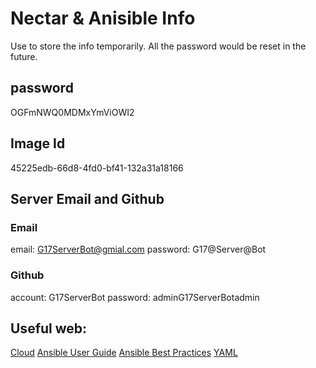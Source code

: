 # Nectar & Anisible Info
Use to store the info temporarily. All the password would be reset in the future.

## password
OGFmNWQ0MDMxYmViOWI2

## Image Id
45225edb-66d8-4fd0-bf41-132a31a18166

## Server Email and Github
### Email 
email: G17ServerBot@gmial.com
password: G17@Server@Bot
### Github
account: G17ServerBot
password: adminG17ServerBotadmin

## Useful web:
[Cloud](https://dashboard.cloud.unimelb.edu.au/project/)
[Ansible User Guide](https://docs.ansible.com/ansible/latest/user_guide/index.html)
[Ansible Best Practices](https://docs.ansible.com/ansible/latest/user_guide/playbooks_best_practices.html)
[YAML](https://docs.ansible.com/ansible/latest/reference_appendices/YAMLSyntax.html)
